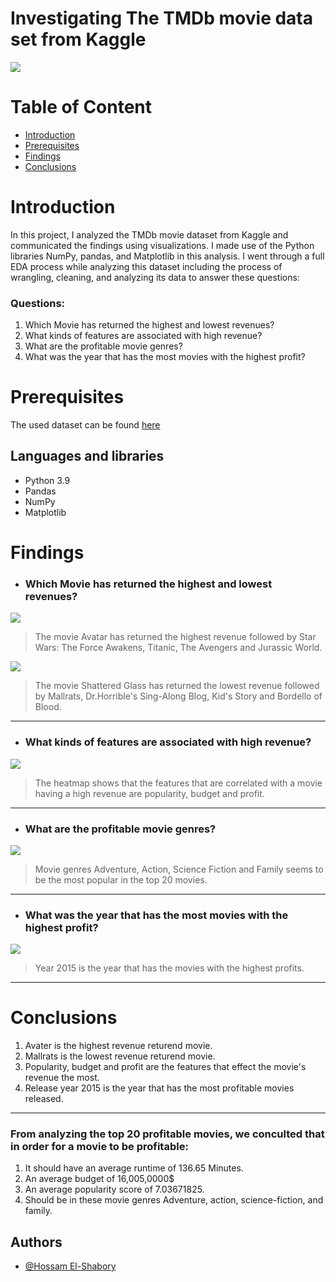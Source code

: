 # Investigating The TMDb movie data set from Kaggle

![](https://miro.medium.com/max/705/1*f-bF79_zFHGXEhJvx2WPLg.jpeg)

# Table of Content
+ [Introduction](#Introduction)
+ [Prerequisites](#Prerequisites)
+ [Findings](#Findings)
+ [Conclusions](#Conclusions)

# Introduction

In this project, I analyzed the TMDb movie dataset from Kaggle and communicated the findings using visualizations. I made use of the Python libraries NumPy, pandas, and Matplotlib in this analysis. I went through a full EDA process while analyzing this dataset including the process of wrangling, cleaning, and analyzing its data to answer these questions:

### Questions:
1. Which Movie has returned the highest and lowest revenues?
2. What kinds of features are associated with high revenue?
3. What are the profitable movie genres?
4. What was the year that has the most movies with the highest profit?

# Prerequisites
The used dataset can be found [here](https://www.kaggle.com/datasets/tmdb/tmdb-movie-metadata/discussion)
## Languages and libraries
- Python 3.9
- Pandas
- NumPy
- Matplotlib 

# Findings
- ### Which Movie has returned the highest and lowest revenues?
![](imgs/hiest_rev_movie_returned.png)

> The movie Avatar has returned the highest revenue followed by Star Wars: The Force Awakens, Titanic, The Avengers and Jurassic World.

![](imgs/lowest_rev_returned.png)

> The movie Shattered Glass has returned the lowest revenue followed by Mallrats, Dr.Horrible's Sing-Along Blog, Kid's Story and Bordello of Blood.

---

- ### What kinds of features are associated with high revenue?
![](imgs\headmap_corr.png)

> The heatmap shows that the features that are correlated with a movie having a high revenue are popularity, budget and profit.

---

- ### What are the profitable movie genres?
![](imgs\top_20_genres.png)

> Movie genres Adventure, Action, Science Fiction and Family seems to be the most popular in the top 20 movies.

---

- ### What was the year that has the most movies with the highest profit?
![](imgs\year_most_profit.png)

> Year 2015 is the year that has the movies with the highest profits.

---

# Conclusions

1. Avater is the highest revenue returend movie.
2. Mallrats is the lowest revenue returend movie.
3. Popularity, budget and profit are the features that effect the movie's revenue the most.
4. Release year 2015 is the year that has the most profitable movies released.

---

 ### From analyzing the top 20 profitable movies, we conculted that in order for a movie to be profitable:

1. It should have an average runtime of 136.65 Minutes.
2. An average budget of 16,005,0000$
3. An average popularity score of 7.03671825.
4. Should be in these movie genres Adventure, action, science-fiction, and family.


## Authors
- [@Hossam El-Shabory](https://github.com/hossam-elshabory)
